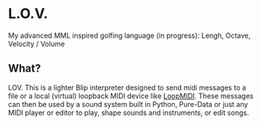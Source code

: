 # L.O.V.
My advanced MML inspired golfing language (in progress): Lengh, Octave, Velocity / Volume

## What?
LOV. This is a lighter Blip interpreter designed to send midi messages to a file or a local (virtual) loopback MIDI device like <a href="https://www.tobias-erichsen.de/software/loopmidi.html">LoopMIDI</a>. These messages can then be used by a sound system built in Python, Pure-Data or just any MIDI player or editor to play, shape sounds and instruments, or edit songs.